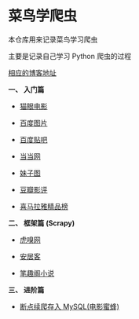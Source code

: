 # 菜鸟学爬虫

本仓库用来记录菜鸟学习爬虫

主要是记录自己学习 Python 爬虫的过程

[相应的博客地址](https://erudev.github.io/)


**一、 入门篇**

- [猫眼电影](https://github.com/EruDev/spiders/blob/master/maoyan/maoyan.py)

- [百度图片](https://github.com/EruDev/spiders/blob/master/baidu_img/baidu.py)

- [百度贴吧](https://github.com/EruDev/spiders/blob/master/tieba/tieba.py)

- [当当网](https://github.com/EruDev/spiders/blob/master/dangdang/dangdang.py)

- [妹子图](https://github.com/EruDev/spiders/blob/master/meizitu/spider.py)

- [豆瓣影评](https://github.com/EruDev/spiders/blob/master/douban_yingping/douban.py)

- [喜马拉雅精品榜](https://github.com/EruDev/spiders/tree/master/ximalaya)


**二、 框架篇 (Scrapy)**

- [虎嗅网](https://github.com/EruDev/spiders/tree/master/huxiuwang)

- [安居客](https://github.com/EruDev/spiders/tree/master/AnJuKe2)

- [笔趣阁小说](https://github.com/EruDev/spiders/tree/master/BiQuGe)


**三、 进阶篇**

- [断点续爬存入 MySQL(电影蜜蜂)](https://github.com/EruDev/spiders/blob/master/hdbeemovie/hdbeemovie/spiders/hdbee.py)
